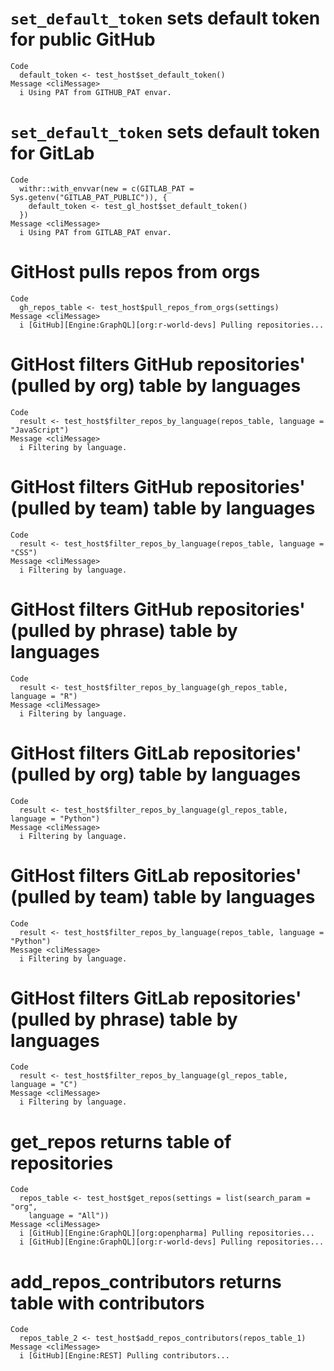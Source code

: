 # `set_default_token` sets default token for public GitHub

    Code
      default_token <- test_host$set_default_token()
    Message <cliMessage>
      i Using PAT from GITHUB_PAT envar.

# `set_default_token` sets default token for GitLab

    Code
      withr::with_envvar(new = c(GITLAB_PAT = Sys.getenv("GITLAB_PAT_PUBLIC")), {
        default_token <- test_gl_host$set_default_token()
      })
    Message <cliMessage>
      i Using PAT from GITLAB_PAT envar.

# GitHost pulls repos from orgs

    Code
      gh_repos_table <- test_host$pull_repos_from_orgs(settings)
    Message <cliMessage>
      i [GitHub][Engine:GraphQL][org:r-world-devs] Pulling repositories...

# GitHost filters GitHub repositories' (pulled by org) table by languages

    Code
      result <- test_host$filter_repos_by_language(repos_table, language = "JavaScript")
    Message <cliMessage>
      i Filtering by language.

# GitHost filters GitHub repositories' (pulled by team) table by languages

    Code
      result <- test_host$filter_repos_by_language(repos_table, language = "CSS")
    Message <cliMessage>
      i Filtering by language.

# GitHost filters GitHub repositories' (pulled by phrase) table by languages

    Code
      result <- test_host$filter_repos_by_language(gh_repos_table, language = "R")
    Message <cliMessage>
      i Filtering by language.

# GitHost filters GitLab repositories' (pulled by org) table by languages

    Code
      result <- test_host$filter_repos_by_language(gl_repos_table, language = "Python")
    Message <cliMessage>
      i Filtering by language.

# GitHost filters GitLab repositories' (pulled by team) table by languages

    Code
      result <- test_host$filter_repos_by_language(repos_table, language = "Python")
    Message <cliMessage>
      i Filtering by language.

# GitHost filters GitLab repositories' (pulled by phrase) table by languages

    Code
      result <- test_host$filter_repos_by_language(gl_repos_table, language = "C")
    Message <cliMessage>
      i Filtering by language.

# get_repos returns table of repositories

    Code
      repos_table <- test_host$get_repos(settings = list(search_param = "org",
        language = "All"))
    Message <cliMessage>
      i [GitHub][Engine:GraphQL][org:openpharma] Pulling repositories...
      i [GitHub][Engine:GraphQL][org:r-world-devs] Pulling repositories...

# add_repos_contributors returns table with contributors

    Code
      repos_table_2 <- test_host$add_repos_contributors(repos_table_1)
    Message <cliMessage>
      i [GitHub][Engine:REST] Pulling contributors...

